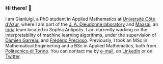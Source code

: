 ### Hi there! 👋
I am Gianluigi, a PhD student in Applied Mathematics at [Université Côte d'Azur](https://univ-cotedazur.fr), where I am part of the [J. A. Dieudonné laboratory](https://math.unice.fr/) and [Maasai](https://team.inria.fr/maasai), an [Inria](https://inria.fr) team located in Sophia Antipolis.
I am currently working on the interpretability of machine learning algorithms, under the supervision of [Damien Garreau](https://sites.google.com/view/damien-garreau/home) and [Frédéric Precioso](https://www.i3s.unice.fr/~precioso).
Previously, I took an MSc in Mathematical Engineering and a BSc in Applied Mathematics, both from [Politecnico di Torino](https://www.polito.it/).
You can contact me by [e-mail](mailto:gianluigi.lopardo@inria.fr), on [LinkedIn](https://www.linkedin.com/in/gianluigilopardo/) or on [Twitter](https://twitter.com/gl_lopardo).
